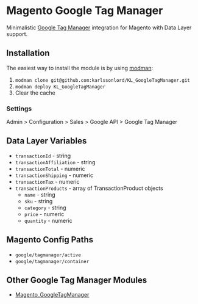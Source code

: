 # Magento Google Tag Manager

Minimalistic [Google Tag Manager](https://www.google.com/tagmanager/) integration for Magento with Data Layer support.


## Installation

The easiest way to install the module is by using [modman](https://github.com/karlssonlord/modman):

1. `modman clone git@github.com:karlssonlord/KL_GoogleTagManager.git`
2. `modman deploy KL_GoogleTagManager`
3. Clear the cache

### Settings

Admin > Configuration > Sales > Google API > Google Tag Manager


## Data Layer Variables

* `transactionId` - string
* `transactionAffiliation` - string
* `transactionTotal` - numeric
* `transactionShipping` - numeric
* `transactionTax` - numeric
* `transactionProducts` - array of TransactionProduct objects
    * `name` - string
    * `sku` - string
    * `category` - string
    * `price` - numeric
    * `quantity` - numeric


## Magento Config Paths

* `google/tagmanager/active`
* `google/tagmanager/container`


## Other Google Tag Manager Modules

* [Magento_GoogleTagManager](https://github.com/CVM/Magento_GoogleTagManager)